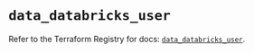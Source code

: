 # `data_databricks_user`

Refer to the Terraform Registry for docs: [`data_databricks_user`](https://registry.terraform.io/providers/databricks/databricks/1.92.0/docs/data-sources/user).
